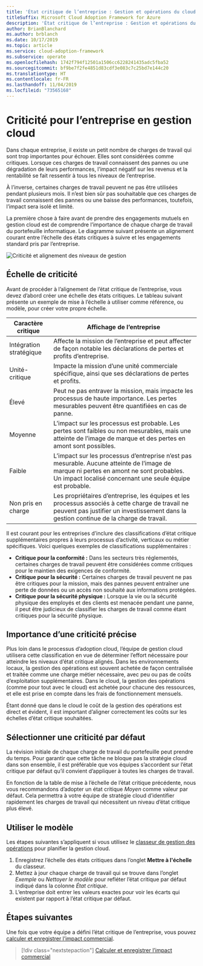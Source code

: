 ```yaml
---
title: 'État critique de l’entreprise : Gestion et opérations du cloud'
titleSuffix: Microsoft Cloud Adoption Framework for Azure
description: 'État critique de l’entreprise : Gestion et opérations du cloud'
author: BrianBlanchard
ms.author: brblanch
ms.date: 10/17/2019
ms.topic: article
ms.service: cloud-adoption-framework
ms.subservice: operate
ms.openlocfilehash: 1742f794f12501a1506cc6228241435adc5fba52
ms.sourcegitcommit: bf9be7f2fe4851d83cdf3e083c7c25bd7e144c20
ms.translationtype: HT
ms.contentlocale: fr-FR
ms.lasthandoff: 11/04/2019
ms.locfileid: "73565168"
---
```

# <a name="business-criticality-in-cloud-management"></a>Criticité pour l’entreprise en gestion cloud

Dans chaque entreprise, il existe un petit nombre de charges de travail qui sont trop importantes pour échouer. Elles sont considérées comme critiques. Lorsque ces charges de travail connaissent des pannes ou une dégradation de leurs performances, l’impact négatif sur les revenus et la rentabilité se fait ressentir à tous les niveaux de l’entreprise.

À l’inverse, certaines charges de travail peuvent ne pas être utilisées pendant plusieurs mois. Il n’est bien sûr pas souhaitable que ces charges de travail connaissent des pannes ou une baisse des performances, toutefois, l’impact sera isolé et limité.

La première chose à faire avant de prendre des engagements mutuels en gestion cloud est de comprendre l’importance de chaque charge de travail du portefeuille informatique.
Le diagramme suivant présente un alignement courant entre l’échelle des états critiques à suivre et les engagements standard pris par l’entreprise.

![Criticité et alignement des niveaux de gestion](../../_images/manage/cloud-criticality-alignment.png)

## <a name="criticality-scale"></a>Échelle de criticité

Avant de procéder à l’alignement de l’état critique de l’entreprise, vous devez d’abord créer une échelle des états critiques. Le tableau suivant présente un exemple de mise à l’échelle à utiliser comme référence, ou modèle, pour créer votre propre échelle.

| Caractère critique | Affichage de l’entreprise |
| --------- | --------- |
| Intégration stratégique |  Affecte la mission de l’entreprise et peut affecter de façon notable les déclarations de pertes et profits d’entreprise. |
| Unité-critique | Impacte la mission d’une unité commerciale spécifique, ainsi que ses déclarations de pertes et profits. |
| Élevé | Peut ne pas entraver la mission, mais impacte les processus de haute importance. Les pertes mesurables peuvent être quantifiées en cas de panne. |
| Moyenne | L’impact sur les processus est probable. Les pertes sont faibles ou non mesurables, mais une atteinte de l’image de marque et des pertes en amont sont possibles. |
| Faible | L’impact sur les processus d’entreprise n’est pas mesurable. Aucune atteinte de l’image de marque ni pertes en amont ne sont probables. Un impact localisé concernant une seule équipe est probable. |
| Non pris en charge | Les propriétaires d’entreprise, les équipes et les processus associés à cette charge de travail ne peuvent pas justifier un investissement dans la gestion continue de la charge de travail. |

Il est courant pour les entreprises d’inclure des classifications d’état critique supplémentaires propres à leurs processus d’activité, verticaux ou métier spécifiques. Voici quelques exemples de classifications supplémentaires :

- **Critique pour la conformité :** Dans les secteurs très réglementés, certaines charges de travail peuvent être considérées comme critiques pour le maintien des exigences de conformité.
- **Critique pour la sécurité :** Certaines charges de travail peuvent ne pas être critiques pour la mission, mais des pannes peuvent entraîner une perte de données ou un accès non souhaité aux informations protégées.
- **Critique pour la sécurité physique :** Lorsque la vie ou la sécurité physique des employés et des clients est menacée pendant une panne, il peut être judicieux de classifier les charges de travail comme étant critiques pour la sécurité physique.

## <a name="importance-of-accurate-criticality"></a>Importance d’une criticité précise

Plus loin dans le processus d’adoption cloud, l’équipe de gestion cloud utilisera cette classification en vue de déterminer l’effort nécessaire pour atteindre les niveaux d’état critique alignés. Dans les environnements locaux, la gestion des opérations est souvent achetée de façon centralisée et traitée comme une charge métier nécessaire, avec peu ou pas de coûts d’exploitation supplémentaires. Dans le cloud, la gestion des opérations (comme pour tout avec le cloud) est achetée pour chacune des ressources, et elle est prise en compte dans les frais de fonctionnement mensuels.

Étant donné que dans le cloud le coût de la gestion des opérations est direct et évident, il est important d’aligner correctement les coûts sur les échelles d’état critique souhaitées.

## <a name="select-a-default-criticality"></a>Sélectionner une criticité par défaut

La révision initiale de chaque charge de travail du portefeuille peut prendre du temps. Pour garantir que cette tâche ne bloque pas la stratégie cloud dans son ensemble, il est préférable que vos équipes s’accordent sur l’état critique par défaut qu’il convient d’appliquer à toutes les charges de travail.

En fonction de la table de mise à l’échelle de l’état critique précédente, nous vous recommandons d’adopter un état critique *Moyen* comme valeur par défaut. Cela permettra à votre équipe de stratégie cloud d’identifier rapidement les charges de travail qui nécessitent un niveau d’état critique plus élevé.

## <a name="use-the-template"></a>Utiliser le modèle

Les étapes suivantes s’appliquent si vous utilisez le [classeur de gestion des opérations](https://raw.githubusercontent.com/microsoft/CloudAdoptionFramework/master/manage/opsmanagementworkbook.xlsx) pour planifier la gestion cloud.

1. Enregistrez l’échelle des états critiques dans l’onglet **Mettre à l'échelle** du classeur.
2. Mettez à jour chaque charge de travail qui se trouve dans l’onglet *Exemple* ou *Nettoyer le modèle* pour refléter l’état critique par défaut indiqué dans la colonne *État critique*.
3. L’entreprise doit entrer les valeurs exactes pour voir les écarts qui existent par rapport à l’état critique par défaut.

## <a name="next-steps"></a>Étapes suivantes

Une fois que votre équipe a défini l’état critique de l’entreprise, vous pouvez [calculer et enregistrer l’impact commercial](./impact.md).

> [!div class="nextstepaction"]
> [Calculer et enregistrer l’impact commercial](./impact.md)
